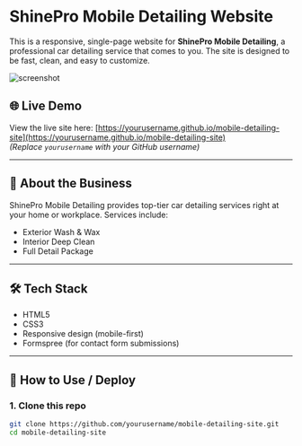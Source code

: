 # ShinePro Mobile Detailing Website

This is a responsive, single-page website for **ShinePro Mobile Detailing**, a professional car detailing service that comes to you. The site is designed to be fast, clean, and easy to customize.

![screenshot](screenshot.png) <!-- Optional: add a real screenshot if available -->

## 🌐 Live Demo

View the live site here: [https://yourusername.github.io/mobile-detailing-site](https://yourusername.github.io/mobile-detailing-site)  
*(Replace `yourusername` with your GitHub username)*

---

## 🚗 About the Business

ShinePro Mobile Detailing provides top-tier car detailing services right at your home or workplace. Services include:

- Exterior Wash & Wax
- Interior Deep Clean
- Full Detail Package

---

## 🛠 Tech Stack

- HTML5
- CSS3
- Responsive design (mobile-first)
- Formspree (for contact form submissions)

---

## 🚀 How to Use / Deploy

### 1. Clone this repo

```bash
git clone https://github.com/yourusername/mobile-detailing-site.git
cd mobile-detailing-site
